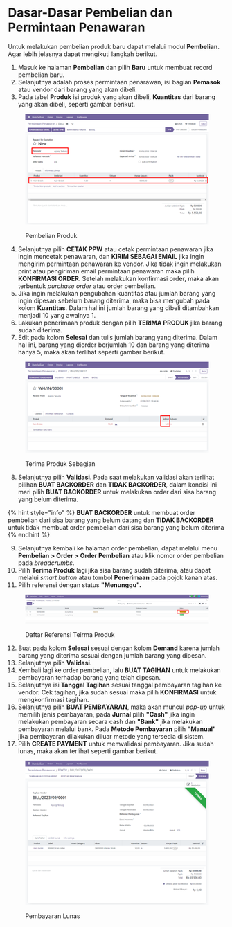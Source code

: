 # Dasar-Dasar Pembelian dan Permintaan Penawaran

Untuk melakukan pembelian produk baru dapat melalui modul **Pembelian**. Agar lebih jelasnya dapat mengikuti langkah berikut.

1. Masuk ke halaman **Pembelian** dan pilih **Baru** untuk membuat record pembelian baru.
2. Selanjutnya adalah proses permintaan penarawan, isi bagian **Pemasok** atau vendor dari barang yang akan dibeli.
3. Pada tabel **Produk** isi produk yang akan dibeli, **Kuantitas** dari barang yang akan dibeli, seperti gambar berikut.

<figure><img src="../../../.gitbook/assets/image (7).png" alt=""><figcaption><p>Pembelian Produk</p></figcaption></figure>

4. Selanjutnya pilih **CETAK PPW** atau cetak permintaan penawaran jika ingin mencetak penawaran, dan **KIRIM SEBAGAI EMAIL** jika ingin mengirim permintaan penawaran ke vendor. Jika tidak ingin melakukan print atau pengiriman email permintaan penawaran maka pilih **KONFIRMASI ORDER**. Setelah melakukan konfirmasi order, maka akan terbentuk _purchase order_ atau order pembelian.
5. Jika ingin melakukan pengubahan kuantitas atau jumlah barang yang ingin dipesan sebelum barang diterima, maka bisa mengubah pada kolom **Kuantitas**. Dalam hal ini jumlah barang yang dibeli ditambahkan menjadi 10 yang awalnya 1.
6. Lakukan penerimaan produk dengan pilih **TERIMA PRODUK** jika barang sudah diterima.
7. Edit pada kolom **Selesai** dan tulis jumlah barang yang diterima. Dalam hal ini, barang yang diorder berjumlah 10 dan barang yang diterima hanya 5, maka akan terlihat seperti gambar berikut.

<figure><img src="../../../.gitbook/assets/image (8).png" alt=""><figcaption><p>Terima Produk Sebagian</p></figcaption></figure>

8. Selanjutnya pilih **Validasi**. Pada saat melakukan validasi akan terlihat pilihan **BUAT BACKORDER** dan **TIDAK BACKORDER**, dalam kondisi ini mari pilih **BUAT BACKORDER** untuk melakukan order dari sisa barang yang belum diterima.

{% hint style="info" %}
**BUAT BACKORDER** untuk membuat order pembelian dari sisa barang yang belum datang dan **TIDAK BACKORDER** untuk tidak membuat order pembelian dari sisa barang yang belum diterima
{% endhint %}

9. Selanjutnya kembali ke halaman order pembelian, dapat melalui menu **Pembelian > Order > Order Pembelian** atau klik nomor order pembelian pada _breadcrumbs_.
10. Pilih **Terima Produk** lagi jika sisa barang sudah diterima, atau dapat melalui _smart button_ atau tombol **Penerimaan** pada pojok kanan atas.
11. Pilih referensi dengan status **"Menunggu".**&#x20;

<figure><img src="../../../.gitbook/assets/image (9).png" alt=""><figcaption><p>Daftar Referensi Teirma Produk</p></figcaption></figure>

12. Buat pada kolom **Selesai** sesuai dengan kolom **Demand** karena jumlah barang yang diterima sesuai dengan jumlah barang yang dipesan.
13. Selanjutnya pilih **Validasi**.
14. Kembali lagi ke order pembelian, lalu **BUAT TAGIHAN** untuk melakukan pembayaran terhadap barang yang telah dipesan.
15. Selanjutnya isi **Tanggal Tagihan** sesuai tanggal pembayaran tagihan ke vendor. Cek tagihan, jika sudah sesuai maka pilih **KONFIRMASI** untuk mengkonfirmasi tagihan.
16. Selanjutnya pilih **BUAT PEMBAYARAN**, maka akan muncul _pop-up_ untuk memilih jenis pembayaran, pada **Jurnal** pilih **"Cash"** jika ingin melakukan pembayaran secara cash dan **"Bank"** jika melakukan pembayaran melalui bank. Pada **Metode Pembayaran** pilih **"Manual"** jika pembayaran dilakukan diluar metode yang tersedia di sistem.
17. Pilih **CREATE PAYMENT** untuk memvalidasi pembayaran. Jika sudah lunas, maka akan terlihat seperti gambar berikut.

<figure><img src="../../../.gitbook/assets/image (10).png" alt=""><figcaption><p>Pembayaran Lunas</p></figcaption></figure>
